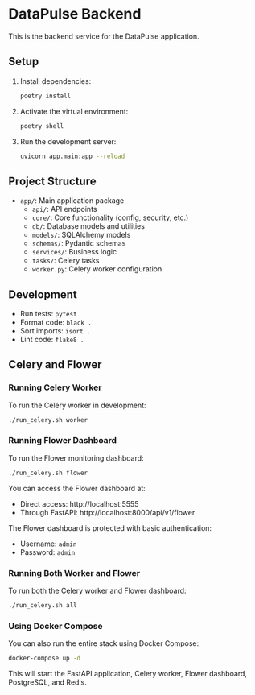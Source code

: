 # DataPulse Backend

This is the backend service for the DataPulse application.

## Setup

1. Install dependencies:
   ```bash
   poetry install
   ```

2. Activate the virtual environment:
   ```bash
   poetry shell
   ```

3. Run the development server:
   ```bash
   uvicorn app.main:app --reload
   ```

## Project Structure

- `app/`: Main application package
  - `api/`: API endpoints
  - `core/`: Core functionality (config, security, etc.)
  - `db/`: Database models and utilities
  - `models/`: SQLAlchemy models
  - `schemas/`: Pydantic schemas
  - `services/`: Business logic
  - `tasks/`: Celery tasks
  - `worker.py`: Celery worker configuration

## Development

- Run tests: `pytest`
- Format code: `black .`
- Sort imports: `isort .`
- Lint code: `flake8 .`

## Celery and Flower

### Running Celery Worker

To run the Celery worker in development:

```bash
./run_celery.sh worker
```

### Running Flower Dashboard

To run the Flower monitoring dashboard:

```bash
./run_celery.sh flower
```

You can access the Flower dashboard at:
- Direct access: http://localhost:5555
- Through FastAPI: http://localhost:8000/api/v1/flower

The Flower dashboard is protected with basic authentication:
- Username: `admin`
- Password: `admin`

### Running Both Worker and Flower

To run both the Celery worker and Flower dashboard:

```bash
./run_celery.sh all
```

### Using Docker Compose

You can also run the entire stack using Docker Compose:

```bash
docker-compose up -d
```

This will start the FastAPI application, Celery worker, Flower dashboard, PostgreSQL, and Redis.
